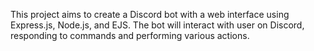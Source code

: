 This project aims to create a Discord bot with a web interface using Express.js, Node.js, and EJS. The bot will interact with user on Discord, responding to commands and performing various actions.
